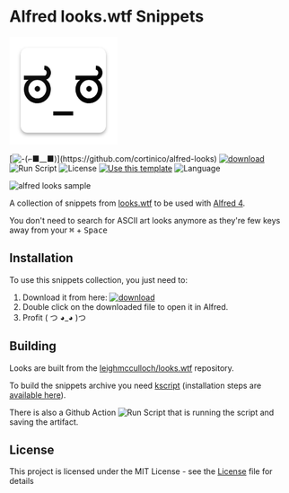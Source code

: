 <p align="center">

# Alfred looks.wtf Snippets

![logo](https://github.com/cortinico/alfred-looks/blob/master/icon.png?raw=true)

[![-(⌐■__■)](https://img.shields.io/badge/-(%E2%8C%90%E2%96%A0__%E2%96%A0)-black)](https://github.com/cortinico/alfred-looks) [![download](https://img.shields.io/badge/alfredsnippets-download-orange)](https://github.com/cortinico/alfred-looks/blob/master/looks-wtf.alfredsnippets) ![Run Script](https://github.com/cortinico/alfred-looks/workflows/Run%20Script/badge.svg) ![License](https://img.shields.io/github/license/cortinico/alfred-looks.svg) [![Use this template](https://img.shields.io/badge/from-kscript--template-brightgreen?logo=dropbox)](https://github.com/cortinico/kscript-template/generate) ![Language](https://img.shields.io/github/languages/top/cortinico/alfred-looks?color=blue&logo=kotlin)

<img src="https://i.imgur.com/xpMEMCh.gif" alt="alfred looks sample"/>
</p>

A collection of snippets from [looks.wtf](https://looks.wtf/) to be used with [Alfred 4](https://www.alfredapp.com/).

You don't need to search for ASCII art looks anymore as they're few keys away from your <kbd>⌘</kbd> + <kbd>Space</kbd>

## Installation

To use this snippets collection, you just need to:

1. Download it from here: [![download](https://img.shields.io/badge/alfredsnippets-download-orange)](https://github.com/cortinico/alfred-looks/blob/master/looks-wtf.alfredsnippets)
2. Double click on the downloaded file to open it in Alfred.
3. Profit ( つ ◕_◕ )つ

## Building

Looks are built from the [leighmcculloch/looks.wtf](https://github.com/leighmcculloch/looks.wtf) repository.

To build the snippets archive you need [kscript](https://github.com/holgerbrandl/kscript) (installation steps are [available here](https://github.com/holgerbrandl/kscript#installation)).

There is also a Github Action ![Run Script](https://github.com/cortinico/alfred-looks/workflows/Run%20Script/badge.svg) that is running the script and saving the artifact.

## License

This project is licensed under the MIT License - see the [License](LICENSE) file for details
